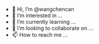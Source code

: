 - 👋 Hi, I’m @wangchencan
- 👀 I’m interested in ...
- 🌱 I’m currently learning ...
- 💞️ I’m looking to collaborate on ...
- 📫 How to reach me ...

<!---
wangchencan/wangchencan is a ✨ special ✨ repository because its `README.md` (this file) appears on your GitHub profile.
You can click the Preview link to take a look at your changes.
--->
